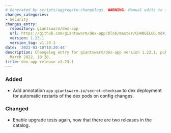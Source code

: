 ```yaml
---
# Generated by scripts/aggregate-changelogs. WARNING: Manual edits to this files will be overwritten.
changes_categories:
- Security
changes_entry:
  repository: giantswarm/dex-app
  url: https://github.com/giantswarm/dex-app/blob/master/CHANGELOG.md#1231---2022-03-10
  version: 1.23.1
  version_tag: v1.23.1
date: '2022-03-10T10:20:44'
description: Changelog entry for giantswarm/dex-app version 1.23.1, published on 10
  March 2022, 10:20.
title: dex-app release v1.23.1
---
```


### Added
- Add annotation `app.giantswarm.io/secret-checksum` to dex deployment for automatic restarts of the dex pods on config changes.
### Changed
- Enable upgrade tests again, now that there are two releases in the catalog.
